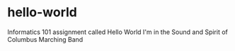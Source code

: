 # hello-world
Informatics 101 assignment called Hello World
I'm in the Sound and Spirit of Columbus Marching Band
